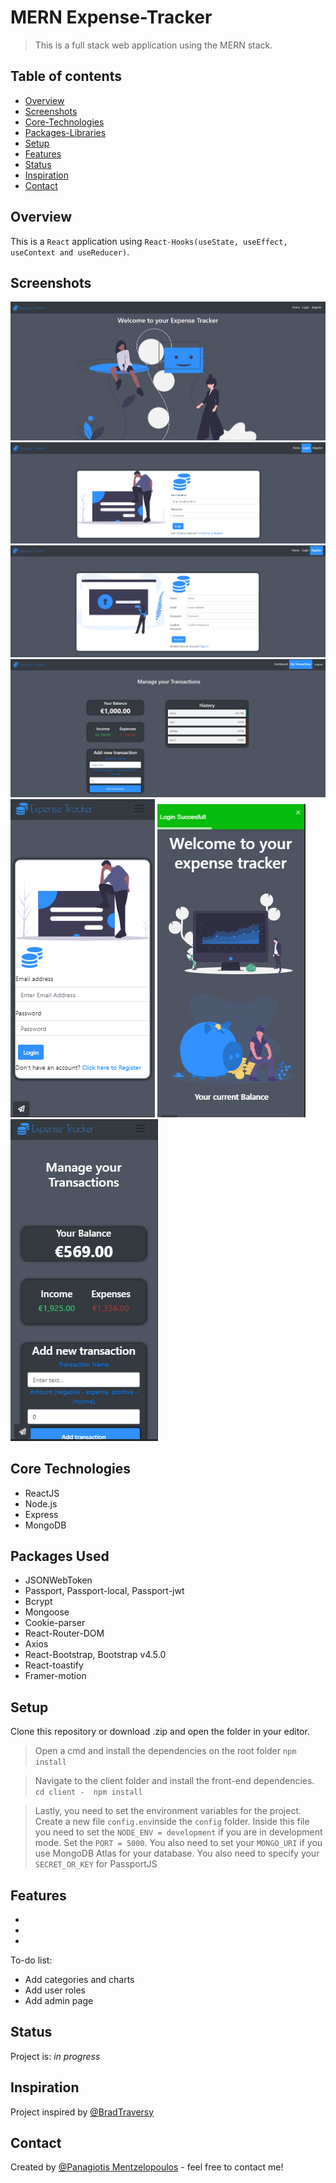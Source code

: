 # MERN Expense-Tracker
> This is a full stack web application using the MERN stack. 

## Table of contents
* [Overview](#overview)
* [Screenshots](#screenshots)
* [Core-Technologies](#core-technologies)
* [Packages-Libraries](#packages-libraries)
* [Setup](#setup)
* [Features](#features)
* [Status](#status)
* [Inspiration](#inspiration)
* [Contact](#contact)

## Overview

This is a `React` application using `React-Hooks(useState, useEffect, useContext and useReducer)`.

## Screenshots
![Landing](https://github.com/Panosmentz/Projects-Screenshots/blob/master/MERN-Expenses-screenshots/landing.PNG)
![Login](https://github.com/Panosmentz/Projects-Screenshots/blob/master/MERN-Expenses-screenshots/login.PNG)
![Register](https://github.com/Panosmentz/Projects-Screenshots/blob/master/MERN-Expenses-screenshots/register.PNG)
![MyTransactions](https://github.com/Panosmentz/Projects-Screenshots/blob/master/MERN-Expenses-screenshots/mytransactions.PNG)
![ResponsiveLogin](https://github.com/Panosmentz/Projects-Screenshots/blob/master/MERN-Expenses-screenshots/responsive-login.PNG)
![ResponsiveDashboard](https://github.com/Panosmentz/Projects-Screenshots/blob/master/MERN-Expenses-screenshots/responsive-dashboard.PNG)
![ResponsiveMyTransactions](https://github.com/Panosmentz/Projects-Screenshots/blob/master/MERN-Expenses-screenshots/responsive-mytransactions.PNG)


## Core Technologies
* ReactJS
* Node.js
* Express
* MongoDB

## Packages Used
* JSONWebToken
* Passport, Passport-local, Passport-jwt
* Bcrypt
* Mongoose
* Cookie-parser
* React-Router-DOM
* Axios
* React-Bootstrap, Bootstrap v4.5.0
* React-toastify
* Framer-motion

## Setup
Clone this repository or download .zip and open the folder in your editor.
>Open a cmd and install the dependencies on the root folder 
`npm install`

>Navigate to the client folder and install the front-end dependencies.
`cd client - 
npm install`

>Lastly, you need to set the environment variables for the project.
>Create a new file `config.env`inside the `config` folder. Inside this file you need to set the `NODE_ENV = development` if you are in development mode. Set the `PORT = 5000`. You also need to set your `MONGO_URI` if you use MongoDB Atlas for your database.
>You also need to specify your `SECRET_OR_KEY` for PassportJS

## Features
* 
* 
* 

To-do list:
* Add categories and charts
* Add user roles
* Add admin page

## Status
Project is: _in progress_

## Inspiration
Project inspired by [@BradTraversy](https://github.com/bradtraversy)

## Contact
Created by [@Panagiotis Mentzelopoulos](https://determined-saha-b25d49.netlify.app/) - feel free to contact me!
